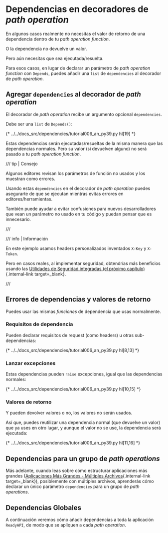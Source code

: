 # Dependencias en decoradores de *path operation*

En algunos casos realmente no necesitas el valor de retorno de una dependencia dentro de tu *path operation function*.

O la dependencia no devuelve un valor.

Pero aún necesitas que sea ejecutada/resuelta.

Para esos casos, en lugar de declarar un parámetro de *path operation function* con `Depends`, puedes añadir una `list` de `dependencies` al decorador de *path operation*.

## Agregar `dependencies` al decorador de *path operation*

El decorador de *path operation* recibe un argumento opcional `dependencies`.

Debe ser una `list` de `Depends()`:

{* ../../docs_src/dependencies/tutorial006_an_py39.py hl[19] *}

Estas dependencias serán ejecutadas/resueltas de la misma manera que las dependencias normales. Pero su valor (si devuelven alguno) no será pasado a tu *path operation function*.

/// tip | Consejo

Algunos editores revisan los parámetros de función no usados y los muestran como errores.

Usando estas `dependencies` en el decorador de *path operation* puedes asegurarte de que se ejecutan mientras evitas errores en editores/herramientas.

También puede ayudar a evitar confusiones para nuevos desarrolladores que vean un parámetro no usado en tu código y puedan pensar que es innecesario.

///

/// info | Información

En este ejemplo usamos headers personalizados inventados `X-Key` y `X-Token`.

Pero en casos reales, al implementar seguridad, obtendrías más beneficios usando las [Utilidades de Seguridad integradas (el próximo capítulo)](../security/index.md){.internal-link target=_blank}.

///

## Errores de dependencias y valores de retorno

Puedes usar las mismas *funciones* de dependencia que usas normalmente.

### Requisitos de dependencia

Pueden declarar requisitos de request (como headers) u otras sub-dependencias:

{* ../../docs_src/dependencies/tutorial006_an_py39.py hl[8,13] *}

### Lanzar excepciones

Estas dependencias pueden `raise` excepciones, igual que las dependencias normales:

{* ../../docs_src/dependencies/tutorial006_an_py39.py hl[10,15] *}

### Valores de retorno

Y pueden devolver valores o no, los valores no serán usados.

Así que, puedes reutilizar una dependencia normal (que devuelve un valor) que ya uses en otro lugar, y aunque el valor no se use, la dependencia será ejecutada:

{* ../../docs_src/dependencies/tutorial006_an_py39.py hl[11,16] *}

## Dependencias para un grupo de *path operations*

Más adelante, cuando leas sobre cómo estructurar aplicaciones más grandes ([Aplicaciones Más Grandes - Múltiples Archivos](../../tutorial/bigger-applications.md){.internal-link target=_blank}), posiblemente con múltiples archivos, aprenderás cómo declarar un único parámetro `dependencies` para un grupo de *path operations*.

## Dependencias Globales

A continuación veremos cómo añadir dependencias a toda la aplicación `ReadyAPI`, de modo que se apliquen a cada *path operation*.
